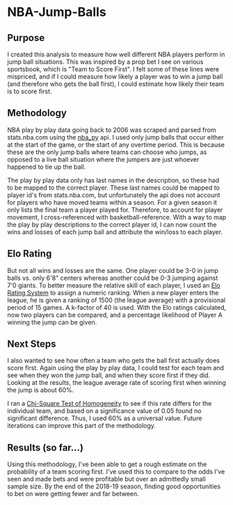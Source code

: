 # NBA-Jump-Balls

## Purpose

I created this analysis to measure how well different NBA players perform in jump ball situations. This was inspired by a prop bet I see on various sportsbook, which is "Team to Score First". I felt some of these lines were mispriced, and if I could measure how likely a player was to win a jump ball (and therefore who gets the ball first), I could estimate how likely their team is to score first.

## Methodology

NBA play by play data going back to 2006 was scraped and parsed from stats.nba.com using the [nba_py](https://github.com/seemethere/nba_py/tree/master/nba_py) api. I used only jump balls that occur either at the start of the game, or the start of any overtime period. This is because these are the only jump balls where teams can choose who jumps, as opposed to a live ball situation where the jumpers are just whoever happened to tie up the ball.

The play by play data only has last names in the description, so these had to be mapped to the correct player. These last names could be mapped to player id's from stats.nba.com, but unfortunately the api does not account for players who have moved teams within a season. For a given season it only lists the final team a player played for. Therefore, to account for player movement, I cross-referenced with basketball-reference. With a way to map the play by play descriptions to the correct player id, I can now count the wins and losses of each jump ball and attribute the win/loss to each player.

## Elo Rating

But not all wins and losses are the same. One player could be 3-0 in jump balls vs. only 6'8" centers whereas another could be 0-3 jumping against 7'0 giants. To better measure the relative skill of each player, I used an [Elo Rating System](https://en.wikipedia.org/wiki/Elo_rating_system) to assign a numeric ranking. When a new player enters the league, he is given a ranking of 1500 (the league average) with a provisional period of 15 games. A k-factor of 40 is used. With the Elo ratings calculated, now two players can be compared, and a percentage likelihood of Player A winning the jump can be given.

## Next Steps

I also wanted to see how often a team who gets the ball first actually does score first. Again using the play by play data, I could test for each team and see when they won the jump ball, and when they score first if they did. Looking at the results, the league average rate of scoring first when winning the jump is about 60%.

I ran a [Chi-Square Test of Homogeneity](https://stattrek.com/chi-square-test/homogeneity.aspx) to see if this rate differs for the individual team, and based on a significance value of 0.05 found no significant difference. Thus, I used 60% as a universal value. Future iterations can improve this part of the methodology.

## Results (so far...)

Using this methodology, I've been able to get a rough estimate on the probability of a team scoring first. I've used this to compare to the odds I've seen and made bets and were profitable but over an admittedly small sample size. By the end of the 2018-19 season, finding good opportunities to bet on were getting fewer and far between.
